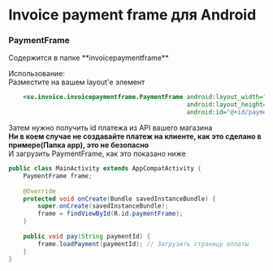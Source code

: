 <h1>Invoice payment frame для Android</h1>
<h3>PaymentFrame</h3>
Содержится в папке **invoicepaymentframe**<br>

Использование: <br>
Разместите на вашем layout'е элемент
```xml
    <su.invoice.invoicepaymentframe.PaymentFrame android:layout_width="match_parent"
                                                 android:layout_height="match_parent"
                                                 android:id="@+id/paymentFrame"/>
```
Затем нужно получить id платежа из API вашего магазина<br>
**Ни в коем случае не создавайте платеж на клиенте, как это сделано в примере(Папка app), это не безопасно**<br>
И загрузить PaymentFrame, как это показано ниже
```java
public class MainActivity extends AppCompatActivity {
    PaymentFrame frame;
    
    @Override
    protected void onCreate(Bundle savedInstanceBundle) {
        super.onCreate(savedInstanceBundle);
        frame = findViewById(R.id.paymentFrame);
    }
    
    public void pay(String paymentId) {
        frame.loadPayment(paymentId); // Загрузить страницу оплаты
    }
}
```
